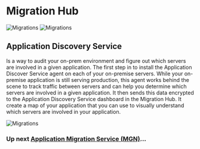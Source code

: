 # Migration Hub

![Migrations](../assets/aws-migration-hub.png)
![Migrations](../assets/aws-migration-hub-dashboard.png)

## Application Discovery Service

Is a way to audit your on-prem environment and figure out which servers are involved in a given application. The first step in to install the Application Discover Service agent on each of your on-premise servers.  While your on-premise application is still serving production, this agent works behind the scene to track traffic between servers and can help you determine which servers are involved in a given application. It then sends this data encrypted to the Application Discovery Service dashboard in the Migration Hub. It create a map of your application that you can use to visually understand which servers are involved in your application.

![Migrations](../assets/aws-migration-application-discovery-service.png)

### Up next [Application Migration Service (MGN)](../application-migration-service/README.md)...
